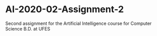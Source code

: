 # AI-2020-02-Assignment-2
Second assignment for the Artificial Intelligence course for Computer Science B.D. at UFES
